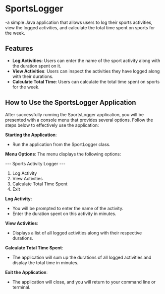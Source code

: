 # SportsLogger

-a simple Java application that allows users to log their sports activities, view the logged activities, and calculate the total time spent on sports for the week. 
## Features

- **Log Activities**: Users can enter the name of the sport activity along with the duration spent on it.
- **View Activities**: Users can inspect the activities they have logged along with their durations.
- **Calculate Total Time**: Users can calculate the total time spent on sports for the week.


## How to Use the SportsLogger Application

After successfully running the SportsLogger application, you will be presented with a console menu that provides several options. Follow the steps below to effectively use the application:

 **Starting the Application**: 
   - Run the application from the SportLogger class.

**Menu Options**:
   The menu displays the following options:

--- Sports Activity Logger ---

1. Log Activity
2. View Activities
3. Calculate Total Time Spent
4. Exit


 **Log Activity**:
- You will be prompted to enter the name of the activity.
- Enter the duration spent on this activity in minutes.

 **View Activities**:
- Displays a list of all logged activities along with their respective durations.

 **Calculate Total Time Spent**:
- The application will sum up the durations of all logged activities and display the total time in minutes.

**Exit the Application**:
- The application will close, and you will return to your command line or terminal.

